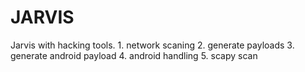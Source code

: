 # JARVIS
Jarvis with hacking tools.
    1. network scaning
    2. generate payloads
    3. generate android payload
    4. android handling
    5. scapy scan